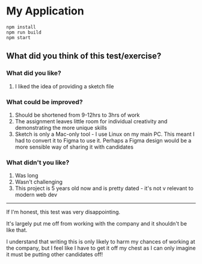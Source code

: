 # My Application

```
npm install
npm run build
npm start
```

## What did you think of this test/exercise?

### What did you like?

1. I liked the idea of providing a sketch file

### What could be improved?

1. Should be shortened from 9-12hrs to 3hrs of work
2. The assignment leaves little room for individual creativity and demonstrating the more unique skills
3. Sketch is only a Mac-only tool - I use Linux on my main PC. This meant I had to convert it to Figma to use it. Perhaps a Figma design would be a more sensible way of sharing it with candidates

### What didn't you like?

1. Was long
2. Wasn't challenging
3. This project is 5 years old now and is pretty dated - it's not v relevant to modern web dev

---

If I'm honest, this test was very disappointing.

It's largely put me off from working with the company and it shouldn't be like that.

I understand that writing this is only likely to harm my chances of working at the company, but I feel like I have to get it off my chest as I can only imagine it must be putting other candidates off!
